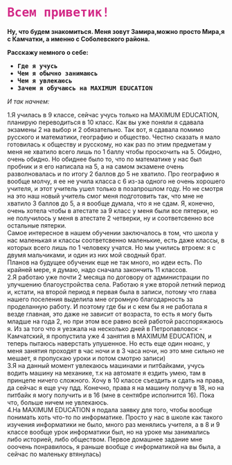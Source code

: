 <!DOCTYPE html>
<html lang="ru">
<head>
    <meta charset="UTF-8">
    <meta name="viewport" content="width=device-width, initial-scale=1.0">
    <title>Всем приветик!</title>
    <link rel="stylesheet" href="style.css">
</head>
<body>
    <h1 style="color: rgb(211, 42, 135);"><tt>Всем приветик!</tt></h1>
    <p class="p1"><b>Ну, что будем знакомиться. Меня зовут Замира,можно просто Мира,я с Камчатки, а именно с Соболевского района.</b></p>
    <p class="p2"><b>Расскажу немного о себе:</b></p>
    <ul>
        <li><tt><b>Где я учусь</b></tt> </li>
        <li><tt><b>Чем я обычно занимаюсь</b></tt></li>
        <li><tt><b>Чем я увлекаюсь</b></tt></li>
        <li><tt><b>Зачем я обучаюсь на MAXIMUM EDUCATION</b></tt></li>
    </ul>
    <p class="p3"><i>И так начнем:</i></p> 
    <div> <span>1.Я училась в 9 классе, сейчас учусь только на MAXIMUM EDUCATION, планирую переводиться в 10 класс. Как вы уже поняли я сдавала экзамены 2 на выбор и 2 обязательно. Так вот, я сдавала помимо русского и математики, географию и общество. Честно сказать я мало готовилась к обществу и русскому, но как раз по этим предметам у меня не хватило всего лишь по 1 баллу чтобы проскочить на 5. Обидно, очень обидно. Но обиднее было то, что по математике у нас был пробник и я его написала на 5, а на самом экзамене очень разволновалась и по итогу 2 баллов до 5 не хватило. Про географию я вообще молчу, я ее не учила класса с 6 из-за одного не очень хорошего учителя, и этот учитель ушел только в позапрошлом году. Но не смотря на это наш новый учитель смог меня подготовить так, что мне не хватило 3 баллов до 5, а я вообще думала, что я не сдам. Я, конечно, очень хотела чтобы в атестате за 9 класс у меня были все пятерки, но не получилось у меня в атестате 2 четверки, ну и соответсвенно все остальные пятерки.</span></div>
    <div><span>Самое интересное в нашем обучении заключалось в том, что школа у нас маленькая и классы соответсвенно маленькие, есть даже классы, в которых всего лишь по 1 человеку учатся. Но мы учились втроем: я с двумя мальчиками, и один из них мой сводный брат.</span></div>
    <div><span>Планов на будущее обученик еще не так много, но идеи есть. По крайней мере, я думаю, надо сначала закончить 11 классов.</span></div>
    <div><span>2.Я работаю уже почти 2 месяца по договору от администрации по улучшению благоустройства села. Работаю я уже второй летний период и, кстати, на второй период я первая была в записи, потому что глава нашего поселения выделила мне огромную благодарность за проделанную работу. И поэтому где бы и с кем бы я не работала я везде главная, это даже не зависит от возраста, то есть я могу быть младше на года 2, но при этом все равно всей работой расспоряжаюсь я. Из за того что я уезжала на несколько дней в Петропавловск - Камчатский, я пропустила уже 4 занятия в MAXIMUM EDUCATION, и теперь пытаюсь наверстать упушенное. Но есть еще один нюанс, у меня занятия проходят в час ночи и в 3 часа ночи, но это мне сильно не мешает, я пропускаю уроки и потом смотрю записи)</span></div>
    <div><span>3.Я на данный момент увлекаюсь машинами и питбайками, учусь водить машину на механике, т.к на автомате я ездить умею, там в принцепе ничего сложного. Хочу в 10 классе съездить и сдать на права, да сейчас я еще учу пдд. Конечно, права я на машину получу в 18, но на питбайк я могу получить и в 16 (мне в сентябре исполнится 16). Пока что, больше ничем не увлекаюсь.</span></div>
    <div><span>4.На MAXIMUM EDUCATION я подала заявку для того, чтобы вообще понимать хоть что-то по информатике. Просто у нас в школе как такого изучения информатики не было, много раз менялись учителя, а в 8 и 9 классе вообще урок информатики был, но на уроке мы занимались либо историей, либо обществом. Первое домашнее задание мне ооочень понравилось, я раньше вообще с информатикой на вы была, а сейчас по маленьку втянулась)</span></div>
</body>
</html>
